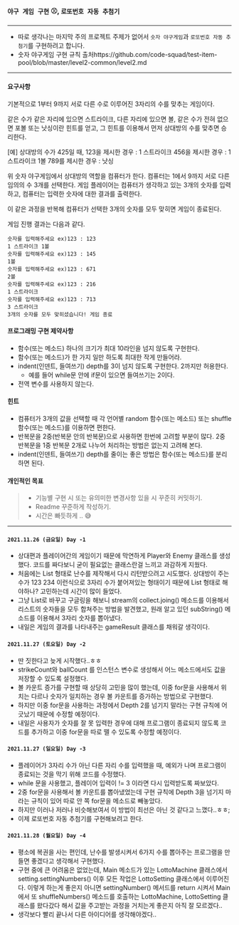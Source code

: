 ### `야구 게임 구현` ⚾, `로또번호 자동 추첨기 ` ️
---
* 따로 생각나는 마지막 주의 프로젝트 주제가 없어서 `숫자 야구게임`과 `로또번호 자동 추첨기`를 구현하려고 합니다.
* 숫자 야구게임 구현 규칙 출처https://github.com/code-squad/test-item-pool/blob/master/level2-common/level2.md
---
#### 요구사항
기본적으로 1부터 9까지 서로 다른 수로 이루어진 3자리의 수를 맞추는 게임이다.

같은 수가 같은 자리에 있으면 스트라이크, 다른 자리에 있으면 볼, 같은 수가 전혀 없으면 포볼 또는 낫싱이란 힌트를 얻고, 그 힌트를 이용해서 먼저 상대방의 수를 맞추면 승리한다.

[예] 상대방의 수가 425일 때, 123을 제시한 경우 : 1 스트라이크 456을 제시한 경우 : 1 스트라이크 1볼 789를 제시한 경우 : 낫싱

위 숫자 야구게임에서 상대방의 역할을 컴퓨터가 한다. 컴퓨터는 1에서 9까지 서로 다른 임의의 수 3개를 선택한다. 게임 플레이어는 컴퓨터가 생각하고 있는 3개의 숫자를 입력하고, 컴퓨터는 입력한 숫자에 대한 결과를 출력한다.

이 같은 과정을 반복해 컴퓨터가 선택한 3개의 숫자를 모두 맞히면 게임이 종료된다.

게임 진행 결과는 다음과 같다.

```
숫자를 입력해주세요 ex)123 : 123
1 스트라이크 1볼 
숫자를 입력해주세요 ex)123 : 145
1볼 
숫자를 입력해주세요 ex)123 : 671
2볼 
숫자를 입력해주세요 ex)123 : 216
1 스트라이크 
숫자를 입력해주세요 ex)123 : 713
3 스트라이크 
3개의 숫자를 모두 맞히셨습니다! 게임 종료
```

#### 프로그래밍 구현 제약사항
* 함수(또는 메소드) 하나의 크기가 최대 10라인을 넘지 않도록 구현한다.
* 함수(또는 메소드)가 한 가지 일만 하도록 최대한 작게 만들어라.
* indent(인덴트, 들여쓰기) depth를 3이 넘지 않도록 구현한다. 2까지만 허용한다.
  * 예를 들어 while문 안에 if문이 있으면 들여쓰기는 2이다.
* 전역 변수를 사용하지 않는다.

#### 힌트
* 컴퓨터가 3개의 값을 선택할 때 각 언어별 random 함수(또는 메소드) 또는 shuffle 함수(또는 메소드)를 이용하면 편한다.
* 반복문을 2중(반복문 안의 반복문)으로 사용하면 한번에 고려할 부분이 많다. 2중 반복문을 1중 반복문 2개로 나누어 처리하는 방법은 없는지 고려해 본다.
* indent(인덴트, 들여쓰기) depth를 줄이는 좋은 방법은 함수(또는 메소드)를 분리하면 된다.


#### 개인적인 목표
>- 기능별 구현 시 또는 유의미한 변경사항 있을 시 꾸준히 커밋하기.
>- Readme 꾸준하게 작성하기.
>- 시간은 빠듯하게 .. 😅
--- 
#### `2021.11.26 (금요일) Day -1`
- 상대편과 플레이어간의 게임이기 때문에 막연하게 Player와 Enemy 클래스를 생성했다. 코드를 짜다보니 굳이 필요없는 클래스란걸 느끼고 과감하게 지웠다.
- 처음에는 List 형태로 난수를 제작해서 다시 리턴받으려고 시도했다. 상대방이 주는 수가 123 234 이런식으로 3자리 수가 붙어져있는 형태이기 때문에 List<String> 형태로 해야하나? 고민하는데 시간이 많이 들었다.
- 그냥 List<Integer>로 바꾸고 구글링을 해보니 stream의 collect.joing() 메소드를 이용해서 리스트의 숫자들을 모두 합쳐주는 방법을 발견했고, 원래 알고 있던 subString() 메소드를 이용해서 3자리 숫자를 뽑아냈다.
- 내일은 게임의 결과를 나타내주는 gameResult 클래스를 채워갈 생각이다.

#### `2021.11.27 (토요일) Day -2`
- 딴 짓한다고 늦게 시작했다..ㅎㅎ
- strikeCount와 ballCount 를 인스턴스 변수로 생성해서 어느 메소드에서도 값을 저장할 수 있도록 설정했다.
- 볼 카운트 증가를 구현할 때 상당히 고민을 많이 했는데, 이중 for문을 사용해서 위치는 다르나 숫자가 일치하는 경우 볼 카운트를 증가하는 방법으로 구현했다.
- 하지만 이중 for문을 사용하는 과정에서 Depth 2를 넘기지 말라는 구현 규칙에 어긋났기 때문에 수정할 예정이다.
- 내일은 사용자가 숫자를 잘 못 입력한 경우에 대해 프로그램이 종료되지 않도록 코드를 추가하고 이중 for문을 따로 뗄 수 있도록 수정할 예정이다.

#### `2021.11.27 (일요일) Day -3`
- 플레이어가 3자리 수가 아닌 다른 자리 수를 입력했을 때, 예외가 나며 프로그램이 종료되는 것을 막기 위해 코드를 수정했다.
- while 문을 사용했고, 플레이어 입력이 != 3 이라면 다시 입력받도록 짜보았다.
- 2중 for문을 사용해서 볼 카운트를 뽑아냈었는데 구현 규칙에 Depth 3을 넘기지 마라는 규칙이 있어 따로 안 쪽 for문을 메소드로 빼놓았다.
- 하지만 이러나 저러나 비슷해보여서 이 방법이 최선은 아닌 것 같다고 느꼈다..ㅎㅎ;
- 이제 로또번호 자동 추첨기를 구현해보려고 한다.

#### `2021.11.28 (월요일) Day -4`
- 평소에 복권을 사는 편인데, 난수를 발생시켜서 6가지 수를 뽑아주는 프로그램을 만들면 좋겠다고 생각해서 구현했다.
- 구현 중에 큰 어려움은 없었는데, Main 메소드가 있는 LottoMachine 클래스에서 setting.settingNumbers() 이후 모든 작업은 LottoSetting 클래스에서 이루어진다.
  이렇게 하는게 좋은지 아니면 settingNumber() 메서드를 return 시켜서 Main에서 또 shuffleNumbers() 메소드를 호출하는 LottoMachine, LottoSetting 클래스를 왔다갔다 해서 값을 주고받는
  과정을 거치는게 좋은지 아직 잘 모르겠다..
- 생각보다 빨리 끝나서 다른 아이디어를 생각해야겠다.. 
